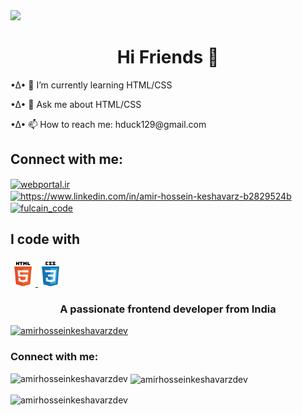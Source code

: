 <img style="width: 900px;" src="http://uupload.ir/files/vavf_fd961ad7-494c-4e25-8735-db6a3cd2e3c5.gif">
<h1 align="center">Hi Friends 👋</h1>
<p align="left">•∆• 🌱 I’m currently learning HTML/CSS</p>
<p align="left">•∆• 💬 Ask me about HTML/CSS</p>
<p>•∆• 📫 How to reach me: hduck129@gmail.com</p>
<h2 align="left">Connect with me:</h2>
<a href="https://instagram.com/amir._.hk18" target="blank"><img align="center" src="https://raw.githubusercontent.com/rahuldkjain/github-profile-readme-generator/master/src/images/icons/Social/instagram.svg" alt="webportal.ir" height="30" width="40" /></a>
    <a
        href="https://www.linkedin.com/in/amir-hossein-keshavarz-b2829524b"
        target="blank"
        ><img
            align="center"
            src="https://raw.githubusercontent.com/rahuldkjain/github-profile-readme-generator/master/src/images/icons/Social/linked-in-alt.svg"
            alt="https://www.linkedin.com/in/amir-hossein-keshavarz-b2829524b"
            height="30"
            width="40"
    /></a>
    <a href="https://twitter.com/ICE52650996" target="blank"
        ><img
            align="center"
            src="https://raw.githubusercontent.com/rahuldkjain/github-profile-readme-generator/master/src/images/icons/Social/twitter.svg"
            alt="fulcain_code"
            height="30"
            width="40"
    /></a>
<h2 align="left">I code with</h2>

###
<p align="left">
    <!-- HTML -->
    <a href="https://www.w3.org/html/" target="_blank" rel="noreferrer">
        <img
            src="https://raw.githubusercontent.com/devicons/devicon/master/icons/html5/html5-original-wordmark.svg"
            alt="html5"
            width="40"
            height="40"
        />
    </a>
    <!-- CSS -->
    <a
        href="https://www.w3schools.com/css/"
        target="_blank"
        rel="noreferrer"
    >
        <img
            src="https://raw.githubusercontent.com/devicons/devicon/master/icons/css3/css3-original-wordmark.svg"
            alt="css3"
            width="40"
            height="40"
        />
    </a>
    <h3 align="center">A passionate frontend developer from India</h3>

<p align="left"> <a href="https://github.com/ryo-ma/github-profile-trophy"><img src="https://github-profile-trophy.vercel.app/?username=amirhosseinkeshavarzdev" alt="amirhosseinkeshavarzdev" /></a> </p>

<h3 align="left">Connect with me:</h3>
<p align="left">
</p>

<p><img align="left" src="https://github-readme-stats.vercel.app/api/top-langs?username=amirhosseinkeshavarzdev&show_icons=true&locale=en&layout=compact" alt="amirhosseinkeshavarzdev" /></p>

<p>&nbsp;<img align="center" src="https://github-readme-stats.vercel.app/api?username=amirhosseinkeshavarzdev&show_icons=true&locale=en" alt="amirhosseinkeshavarzdev" /></p>

<p><img align="center" src="https://github-readme-streak-stats.herokuapp.com/?user=amirhosseinkeshavarzdev&" alt="amirhosseinkeshavarzdev" /></p>

<!--
**AmirHosseinKeshavarzDEV/AmirHosseinKeshavarzDEV** is a ✨ _special_ ✨ repository because its `README.md` (this file) appears on your GitHub profile.

Here are some ideas to get you started:

- 🔭 I’m currently working on ...
- 👯 I’m looking to collaborate on ...
- 🤔 I’m looking for help with ...

- 😄 Pronouns: ...
- ⚡ Fun fact: ...
-->
